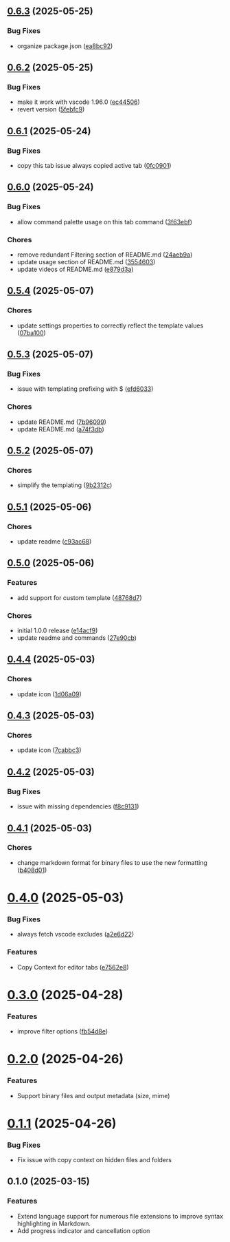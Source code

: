 ## [0.6.3](https://github.com/Fralleee/copy-code-context/compare/v0.6.2...v0.6.3) (2025-05-25)

### Bug Fixes

* organize package.json ([ea8bc92](https://github.com/Fralleee/copy-code-context/commit/ea8bc92e5a37c3559be6bb41f3132dbaada62a2b))

## [0.6.2](https://github.com/Fralleee/copy-code-context/compare/v0.6.1...v0.6.2) (2025-05-25)

### Bug Fixes

* make it work with vscode 1.96.0 ([ec44506](https://github.com/Fralleee/copy-code-context/commit/ec44506e115905609f1cc55d7962c2b2c7f0498f))
* revert version ([5febfc9](https://github.com/Fralleee/copy-code-context/commit/5febfc9b8372513d1550923e77a408fac8f6ac5d))

## [0.6.1](https://github.com/Fralleee/copy-code-context/compare/v0.6.0...v0.6.1) (2025-05-24)

### Bug Fixes

* copy this tab issue always copied active tab ([0fc0901](https://github.com/Fralleee/copy-code-context/commit/0fc0901a300d9f74b67f12e8a4ffc0ec5043a2b0))

## [0.6.0](https://github.com/Fralleee/copy-code-context/compare/v0.5.4...v0.6.0) (2025-05-24)

### Bug Fixes

* allow command palette usage on this tab command ([3f63ebf](https://github.com/Fralleee/copy-code-context/commit/3f63ebfb070672166976919267d66f7ac78d8230))

### Chores

* remove redundant Filtering section of README.md ([24aeb9a](https://github.com/Fralleee/copy-code-context/commit/24aeb9ae67b7dc1119049a5c711a94a34f904e45))
* update usage section of README.md ([3554603](https://github.com/Fralleee/copy-code-context/commit/355460312b30697794d09cb3fd4de80de150f89e))
* update videos of README.md ([e879d3a](https://github.com/Fralleee/copy-code-context/commit/e879d3ab5841ab46307e6bee47ef84e1d78b5b05))

## [0.5.4](https://github.com/Fralleee/copy-code-context/compare/v0.5.3...v0.5.4) (2025-05-07)

### Chores

* update settings properties to correctly reflect the template values ([07ba100](https://github.com/Fralleee/copy-code-context/commit/07ba100ed9833c5703af54428f91b62b6ea7daf0))

## [0.5.3](https://github.com/Fralleee/copy-code-context/compare/v0.5.2...v0.5.3) (2025-05-07)

### Bug Fixes

* issue with templating prefixing with $ ([efd6033](https://github.com/Fralleee/copy-code-context/commit/efd6033169c4b9424a8c9ba62fef040a7de219af))

### Chores

* update README.md ([7b96099](https://github.com/Fralleee/copy-code-context/commit/7b96099fb397cb07ea9f3b63ed1abbdefe643851))
* update README.md ([a74f3db](https://github.com/Fralleee/copy-code-context/commit/a74f3db78955c697e2bdf4cb7dfbae5d6726bbcf))

## [0.5.2](https://github.com/Fralleee/copy-code-context/compare/v0.5.1...v0.5.2) (2025-05-07)

### Chores

* simplify the templating ([9b2312c](https://github.com/Fralleee/copy-code-context/commit/9b2312c26d25f6c437f275481edb00ae9e04dc6d))

## [0.5.1](https://github.com/Fralleee/copy-code-context/compare/v0.5.0...v0.5.1) (2025-05-06)

### Chores

* update readme ([c93ac68](https://github.com/Fralleee/copy-code-context/commit/c93ac684e9005d81cbb43b41f5a079ba9135aa36))

## [0.5.0](https://github.com/Fralleee/copy-code-context/compare/v0.4.4...v0.5.0) (2025-05-06)

### Features

* add support for custom template ([48768d7](https://github.com/Fralleee/copy-code-context/commit/48768d7948234fd8f09a1a96430d0f080b1c58a6))

### Chores

* initial 1.0.0 release ([e14acf9](https://github.com/Fralleee/copy-code-context/commit/e14acf96ba99d8c8319545cf8675ee1c0b6fe0eb))
* update readme and commands ([27e90cb](https://github.com/Fralleee/copy-code-context/commit/27e90cbc6e4ab37b740508b948de9159e1abbc3f))

## [0.4.4](https://github.com/Fralleee/copy-code-context/compare/v0.4.3...v0.4.4) (2025-05-03)

### Chores

* update icon ([1d06a09](https://github.com/Fralleee/copy-code-context/commit/1d06a09d834d1ea24393f390b6aa22b4b14daa34))

## [0.4.3](https://github.com/Fralleee/copy-code-context/compare/v0.4.2...v0.4.3) (2025-05-03)

### Chores

* update icon ([7cabbc3](https://github.com/Fralleee/copy-code-context/commit/7cabbc37a4146bb1008116f58d77c61823cc72b8))

## [0.4.2](https://github.com/Fralleee/copy-code-context/compare/v0.4.1...v0.4.2) (2025-05-03)

### Bug Fixes

* issue with missing dependencies ([f8c9131](https://github.com/Fralleee/copy-code-context/commit/f8c9131c6a848672104d6e22ce1d2d8bf577e649))

## [0.4.1](https://github.com/Fralleee/copy-code-context/compare/v0.4.0...v0.4.1) (2025-05-03)

### Chores

* change markdown format for binary files to use the new formatting ([b408d01](https://github.com/Fralleee/copy-code-context/commit/b408d01709eb5cd114aa255916aeea048283ed6c))

# [0.4.0](https://github.com/Fralleee/copy-code-context/compare/v0.3.0...v0.4.0) (2025-05-03)


### Bug Fixes

* always fetch vscode excludes ([a2e6d22](https://github.com/Fralleee/copy-code-context/commit/a2e6d22cadd0e720d73afb63db86b574039c2eeb))


### Features

* Copy Context for editor tabs ([e7562e8](https://github.com/Fralleee/copy-code-context/commit/e7562e853d53e79b39866c00b42e98fe8138c78d))

# [0.3.0](https://github.com/Fralleee/copy-code-context/compare/v0.2.0...v0.3.0) (2025-04-28)

### Features

* improve filter options ([fb54d8e](https://github.com/Fralleee/copy-code-context/commit/fb54d8ec18ad1a53c3c7709b8cf0f90bd4c5924b))

# [0.2.0](https://github.com/Fralleee/copy-code-context/compare/v0.1.1...v0.2.0) (2025-04-26)

### Features

* Support binary files and output metadata (size, mime)

# [0.1.1](https://github.com/Fralleee/copy-code-context/compare/v0.1.0...v0.1.1) (2025-04-26)

### Bug Fixes

* Fix issue with copy context on hidden files and folders

## 0.1.0 (2025-03-15)

### Features

* Extend language support for numerous file extensions to improve syntax highlighting in Markdown.
* Add progress indicator and cancellation option
